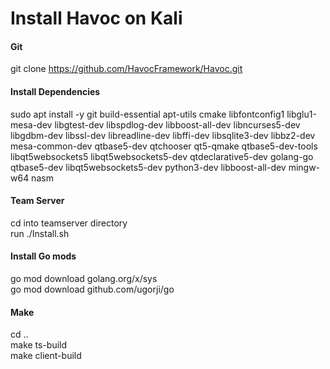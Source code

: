 # Install Havoc on Kali

#### Git 
git clone https://github.com/HavocFramework/Havoc.git  

#### Install Dependencies
sudo apt install -y git build-essential apt-utils cmake libfontconfig1 libglu1-mesa-dev libgtest-dev libspdlog-dev libboost-all-dev libncurses5-dev libgdbm-dev libssl-dev libreadline-dev libffi-dev libsqlite3-dev libbz2-dev mesa-common-dev qtbase5-dev qtchooser qt5-qmake qtbase5-dev-tools libqt5websockets5 libqt5websockets5-dev qtdeclarative5-dev golang-go qtbase5-dev libqt5websockets5-dev python3-dev libboost-all-dev mingw-w64 nasm  

#### Team Server
cd into teamserver directory  
run ./Install.sh

#### Install Go mods
go mod download golang.org/x/sys  
go mod download github.com/ugorji/go  


#### Make
cd ..  
make ts-build  
make client-build
